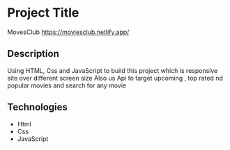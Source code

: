 # Project Title

MovesClub
https://moviesclub.netlify.app/

## Description

Using HTML, Css and JavaScript to build this project 
which is responsive site over different screen size
Also us Api to target upcoming , top rated nd popular movies 
and search for any movie

## Technologies 

- Html
- Css
- JavaScript

